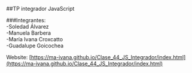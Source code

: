 ##TP integrador JavaScript

###Integrantes:   
-Soledad Álvarez  
-Manuela Barbera  
-María Ivana Croxcatto  
-Guadalupe Goicochea  

Website: [https://ma-ivana.github.io/Clase_44_JS_Integrador/index.html](https://ma-ivana.github.io/Clase_44_JS_Integrador/index.html)
